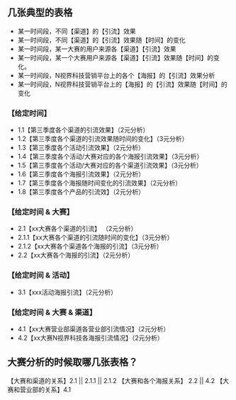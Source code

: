 ## 几张典型的表格
* 某一时间段，不同【渠道】的【引流】效果
* 某一时间段，不同【渠道】的【引流】效果随【时间】的变化
* 某一时间段，某一大赛的用户来源各【渠道】【引流】效果
* 某一时间段，某一个大赛用户来源各【渠道】【引流】效果随【时间】的变化。
* 某一时间段，N视界科技营销平台上的各个【海报】的【引流】效果分析
* 某一时间段，N视界科技营销平台上的【海报】的【引流】效果随【时间】的变化

### 【给定时间】
* 1.1【第三季度各个渠道的引流效果】（2元分析）
* 1.2【第三季度各个渠道的引流效果随时间的变化】（3元分析）
* 1.3【第三季度各个活动引流效果】（2元分析）
* 1.4【第三季度各个活动/大赛对应的各个海报引流效果】（3元分析）
* 1.5【第三季度各个活动/大赛对应的各个渠道引流效果】（3元分析）
* 1.6【第三季度各个海报引流效果】（2元分析）
* 1.7【第三季度各个海报随时间变化的引流效果】（2元分析）
* 1.8【第三季度各个产品的引流效】（2元分析）

### 【给定时间 & 大赛】
* 2.1【xx大赛各个渠道的引流】 （2元分析）
* 2.1.1【xx大赛各个渠道的引流随时间的变化】（3元分析）
* 2.1.2【xx大赛各个渠道各个海报的引流】（3元分析）
* 2.2【xx大赛各个海报的引流】（2元分析）

### 【给定时间 & 活动】
* 3.1【xxx活动海报引流】（2元分析）

### 【给定时间 & 大赛 & 渠道】
* 4.1【xx大赛营业部渠道各营业部引流情况】（2元分析）
* 4.2【xx大赛N视界科技各海报引流情况】（2元分析）

## 大赛分析的时候取哪几张表格？
【大赛和渠道的关系】2.1 || 2.1.1 || 2.1.2 
【大赛和各个海报关系】 2.2 || 4.2 
【大赛和营业部的关系】4.1
